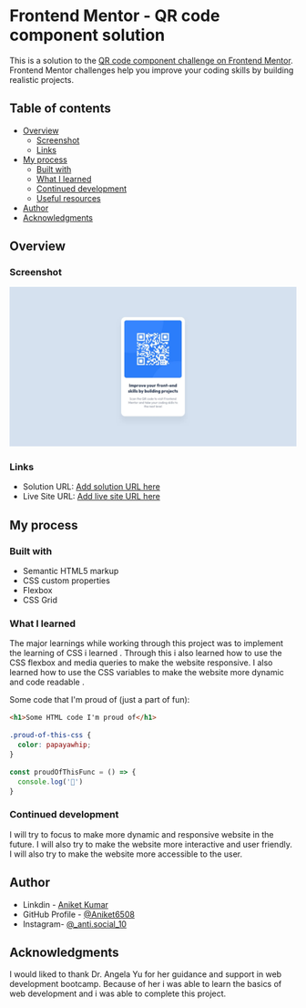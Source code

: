 # Frontend Mentor - QR code component solution

This is a solution to the [QR code component challenge on Frontend Mentor](https://www.frontendmentor.io/challenges/qr-code-component-iux_sIO_H). Frontend Mentor challenges help you improve your coding skills by building realistic projects. 

## Table of contents

- [Overview](#overview)
  - [Screenshot](#screenshot)
  - [Links](#links)
- [My process](#my-process)
  - [Built with](#built-with)
  - [What I learned](#what-i-learned)
  - [Continued development](#continued-development)
  - [Useful resources](#useful-resources)
- [Author](#author)
- [Acknowledgments](#acknowledgments)



## Overview

### Screenshot

![](./design/desktop-design.jpg)



### Links

- Solution URL: [Add solution URL here](https://your-solution-url.com)
- Live Site URL: [Add live site URL here](https://your-live-site-url.com)

## My process

### Built with

- Semantic HTML5 markup
- CSS custom properties
- Flexbox
- CSS Grid




### What I learned

The major learnings while working through this project was to implement the learning of CSS i learned . Through this i also learned how to use the CSS flexbox and media queries to make the website responsive. I also learned how to use the CSS variables to make the website more dynamic and code readable . 

Some code that I'm proud of (just a part of fun):

```html
<h1>Some HTML code I'm proud of</h1>
```
```css
.proud-of-this-css {
  color: papayawhip;
}
```
```js
const proudOfThisFunc = () => {
  console.log('🎉')
}
```



### Continued development

I will try to focus to make more dynamic and responsive website in the future. I will also try to make the website more interactive and user friendly. I will also try to make the website more accessible to the user.



## Author

- Linkdin - [Aniket Kumar](https://www.linkedin.com/in/saurabh-shukla-0b45b3224/)
- GitHub Profile - [@Aniket6508](https://github.com/aniket6508)
- Instagram- [@_anti.social_10](https://www.instagram.com/_anti.social_10])

## Acknowledgments

I would liked to thank Dr. Angela Yu for her guidance and support in web development bootcamp. Because of her i was able to learn the basics of web development and i was able to complete this project.